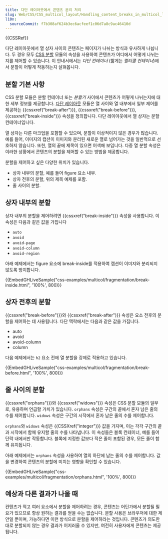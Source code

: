 ```yaml
---
title: 다단 레이아웃에서 콘텐츠 분리 처리
slug: Web/CSS/CSS_multicol_layout/Handling_content_breaks_in_multicol_layout
l10n:
  sourceCommit: f7b308af624b3ec6acfeef1c06d7a8c9ac46410d
---
```


{{CSSRef}}

다단 레이아웃에서 열 상자 사이의 콘텐츠는 페이지가 나뉘는 방식과 유사하게 나뉩니다. 두 경우 모두 [CSS 분할](/ko/docs/Web/CSS/CSS_fragmentation) 모듈의 속성을 사용하여 콘텐츠가 어디에서 어떻게 나뉘는지를 제어할 수 있습니다. 이 안내서에서는 _다단 컨테이너_ (짧게는 _멀티콜 컨테이너_)에서 분할이 어떻게 작동하는지 살펴봅니다.

## 분할 기본 사항

CSS 분할 모듈은 분할 컨테이너 또는 _분할기_ 사이에서 콘텐츠가 어떻게 나뉘는지에 대한 세부 정보를 제공합니다. [다단 레이아웃](/ko/docs/Web/CSS/CSS_multicol_layout) 모듈은 열 사이와 열 내부에서 일부 제어를 제공하는 {{cssxref("break-after")}}, {{cssxref("break-before")}}, {{cssxref("break-inside")}} 속성을 정의합니다. 다단 레이아웃에서 열 상자는 분할 컨테이너입니다.

열 상자는 다른 마크업을 포함할 수 있으며, 분할이 이상적이지 않은 경우가 많습니다. 예를 들어, 이미지의 캡션이 이미지와 분리된 새로운 열로 넘어가는 것을 일반적으로 선호하지 않습니다. 또한, 열의 끝에 제목이 있으면 어색해 보입니다. 다중 열 분할 속성은 이러한 상황에서 콘텐츠의 분할을 제어할 수 있는 방법을 제공합니다.

분할을 제어하고 싶은 다양한 위치가 있습니다.

- 상자 내부의 분할, 예를 들어 figure 요소 내부.
- 상자 전후의 분할, 위의 제목 예제를 포함.
- 줄 사이의 분할.

## 상자 내부의 분할

상자 내부의 분할을 제어하려면 {{cssxref("break-inside")}} 속성을 사용합니다. 이 속성은 다음과 같은 값을 가집니다

- `auto`
- `avoid`
- `avoid-page`
- `avoid-column`
- `avoid-region`

아래 예제에서는 figure 요소에 break-inside를 적용하여 캡션이 이미지와 분리되지 않도록 방지합니다.

{{EmbedGHLiveSample("css-examples/multicol/fragmentation/break-inside.html", '100%', 800)}}

## 상자 전후의 분할

{{cssxref("break-before")}}와 {{cssxref("break-after")}} 속성은 요소 전후의 분할을 제어하는 데 사용됩니다. 다단 맥락에서는 다음과 같은 값을 가집니다.

- auto
- avoid
- avoid-column
- column

다음 예제에서는 `h2` 요소 전에 열 분할을 강제로 적용하고 있습니다.

{{EmbedGHLiveSample("css-examples/multicol/fragmentation/break-before.html", '100%', 800)}}

## 줄 사이의 분할

{{cssxref("orphans")}}와 {{cssxref("widows")}} 속성은 CSS 분할 모듈의 일부로, 유용하며 언급할 가치가 있습니다. `orphans` 속성은 구간의 끝에서 혼자 남은 줄의 수를 제어합니다. `widows` 속성은 구간의 시작에서 혼자 남은 줄의 수를 제어합니다.

`orphans`와 `widows` 속성은 {{CSSXref("integer")}} 값을 가지며, 이는 각각 구간의 끝과 시작에서 함께 유지할 줄의 수를 나타냅니다. 이 속성들은 블록 컨테이너, 예를 들어 단락 내에서만 작동합니다. 블록에 지정한 값보다 적은 줄이 포함된 경우, 모든 줄이 함께 유지됩니다.

아래 예제에서는 `orphans` 속성을 사용하여 열의 하단에 남는 줄의 수를 제어합니다. 값을 변경하여 콘텐츠의 분할에 미치는 영향을 확인할 수 있습니다.

{{EmbedGHLiveSample("css-examples/multicol/fragmentation/orphans.html", '100%', 800)}}

## 예상과 다른 결과가 나올 때

컨텐츠가 적고 여러 요소에서 분할을 제어하려는 경우, 콘텐츠는 어딘가에서 분할될 필요가 있으므로 항상 원하는 결과를 얻을 수는 없습니다. 분할 사용은 브라우저에 대한 제안일 뿐이며, 가능하다면 이런 방식으로 분할을 제어하라는 것입니다. 콘텐츠가 의도한 대로 분할되지 않는 경우 결과가 어지러울 수 있지만, 여전히 사용자에게 콘텐츠는 제공됩니다.
